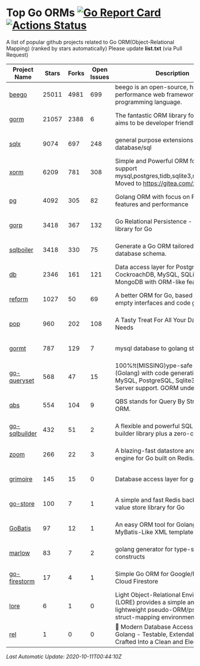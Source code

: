 # Top Go ORMs [![Go Report Card](https://goreportcard.com/badge/github.com/d-tsuji/awesome-go-orms)](https://goreportcard.com/report/github.com/d-tsuji/awesome-go-orms) [![Actions Status](https://github.com/d-tsuji/awesome-go-orms/workflows/CI/badge.svg)](https://github.com/d-tsuji/awesome-go-orms/actions)
A list of popular github projects related to Go ORM(Object-Relational Mapping) (ranked by stars automatically)
Please update **list.txt** (via Pull Request)

| Project Name | Stars | Forks | Open Issues | Description | Last Update |
| ------------ | ----- | ----- | ----------- | ----------- | ----------- |
| [beego](https://github.com/astaxie/beego) | 25011 | 4981 | 699 | beego is an open-source, high-performance web framework for the Go programming language. | 2020-10-10 23:57:42 |
| [gorm](https://github.com/go-gorm/gorm) | 21057 | 2388 | 6 | The fantastic ORM library for Golang, aims to be developer friendly | 2020-10-10 23:52:38 |
| [sqlx](https://github.com/jmoiron/sqlx) | 9074 | 697 | 248 | general purpose extensions to golang's database/sql | 2020-10-10 23:24:29 |
| [xorm](https://github.com/go-xorm/xorm) | 6209 | 781 | 308 | Simple and Powerful ORM for Go, support mysql,postgres,tidb,sqlite3,mssql,oracle, Moved to https://gitea.com/xorm/xorm | 2020-10-10 06:40:07 |
| [pg](https://github.com/go-pg/pg) | 4092 | 305 | 82 | Golang ORM with focus on PostgreSQL features and performance | 2020-10-10 18:18:47 |
| [gorp](https://github.com/go-gorp/gorp) | 3418 | 367 | 132 | Go Relational Persistence - an ORM-ish library for Go | 2020-10-01 10:14:34 |
| [sqlboiler](https://github.com/volatiletech/sqlboiler) | 3418 | 330 | 75 | Generate a Go ORM tailored to your database schema. | 2020-10-10 06:22:17 |
| [db](https://github.com/upper/db) | 2346 | 161 | 121 | Data access layer for PostgreSQL, CockroachDB, MySQL, SQLite and MongoDB with ORM-like features. | 2020-10-10 20:09:20 |
| [reform](https://github.com/go-reform/reform) | 1027 | 50 | 69 | A better ORM for Go, based on non-empty interfaces and code generation. | 2020-10-10 15:35:01 |
| [pop](https://github.com/gobuffalo/pop) | 960 | 202 | 108 | A Tasty Treat For All Your Database Needs | 2020-10-08 22:11:42 |
| [gormt](https://github.com/xxjwxc/gormt) | 787 | 129 | 7 | mysql database to golang struct | 2020-10-10 09:35:39 |
| [go-queryset](https://github.com/jirfag/go-queryset) | 568 | 47 | 15 | 100%!t(MISSING)ype-safe ORM for Go (Golang) with code generation and MySQL, PostgreSQL, Sqlite3, SQL Server support. GORM under the hood. | 2020-10-09 10:06:53 |
| [qbs](https://github.com/coocood/qbs) | 554 | 104 | 9 | QBS stands for Query By Struct. A Go ORM. | 2020-09-23 14:54:19 |
| [go-sqlbuilder](https://github.com/huandu/go-sqlbuilder) | 432 | 51 | 2 | A flexible and powerful SQL string builder library plus a zero-config ORM. | 2020-10-08 06:15:28 |
| [zoom](https://github.com/albrow/zoom) | 266 | 22 | 3 | A blazing-fast datastore and querying engine for Go built on Redis. | 2020-10-01 10:37:43 |
| [grimoire](https://github.com/Fs02/grimoire) | 145 | 15 | 0 | Database access layer for golang | 2020-10-01 06:53:44 |
| [go-store](https://github.com/gosuri/go-store) | 100 | 7 | 1 | A simple and fast Redis backed key-value store library for Go | 2020-09-28 11:20:45 |
| [GoBatis](https://github.com/runner-mei/GoBatis) | 97 | 12 | 1 | An easy ORM tool for Golang, support MyBatis-Like XML template SQL | 2020-09-14 01:39:50 |
| [marlow](https://github.com/dadleyy/marlow) | 83 | 7 | 2 | golang generator for type-safe sql api constructs | 2020-08-18 14:11:29 |
| [go-firestorm](https://github.com/jschoedt/go-firestorm) | 17 | 4 | 1 | Simple Go ORM for Google/Firebase Cloud Firestore | 2020-10-05 07:15:01 |
| [lore](https://github.com/abrahambotros/lore) | 6 | 1 | 0 | Light Object-Relational Environment (LORE) provides a simple and lightweight pseudo-ORM/pseudo-struct-mapping environment for Go | 2020-07-01 08:56:52 |
| [rel](https://github.com/Fs02/rel) | 1 | 0 | 0 | :school_satchel: Modern Database Access Layer for Golang - Testable, Extendable and Crafted Into a Clean and Elegant API | 2020-10-01 23:44:08 |

*Last Automatic Update: 2020-10-11T00:44:10Z*